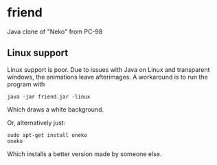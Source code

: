 # friend
Java clone of "Neko" from PC-98

## Linux support
Linux support is poor. Due to issues with Java on Linux and transparent windows, the animations leave afterimages. A workaround is to run the program with

```
java -jar friend.jar -linux
```

Which draws a white background.

Or, alternatively just:

```
sudo apt-get install oneko
oneko
```

Which installs a better version made by someone else.
